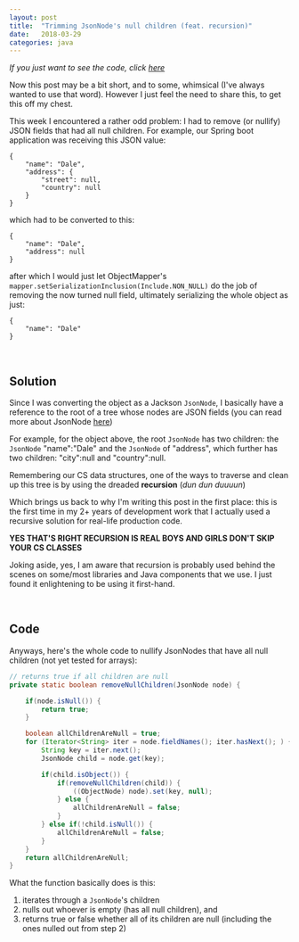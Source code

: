 ```yaml
---
layout: post
title:  "Trimming JsonNode's null children (feat. recursion)"
date:   2018-03-29
categories: java 
---
```


*If you just want to see the code, click [here](#code)*

Now this post may be a bit short, and to some, whimsical (I've always wanted to use that word). However I just feel the need to share this, to get this off my chest.

This week I encountered a rather odd problem: I had to remove (or nullify) JSON fields that had all null children. For example, our Spring boot application was receiving this JSON value:

```
{
    "name": "Dale",
    "address": {
        "street": null,
        "country": null
    }
}
```

which had to be converted to this:

```
{
    "name": "Dale",
    "address": null
}
```

after which I would just let ObjectMapper's `mapper.setSerializationInclusion(Include.NON_NULL)` do the job of removing the now turned null field, ultimately serializing the whole object as just:

```
{
    "name": "Dale"
}
```

<br/>

## Solution

Since I was converting the object as a Jackson `JsonNode`, I basically have a reference to the root of a tree whose nodes are JSON fields (you can read more about JsonNode [here][jsonnode-docs])

For example, for the object above, the root `JsonNode` has two children: the `JsonNode` "name":"Dale" and the `JsonNode` of "address", which further has two children: "city":null and "country":null.

Remembering our CS data structures, one of the ways to traverse and clean up this tree is by using the dreaded **recursion** (*dun* *dun* *duuuun*)

Which brings us back to why I'm writing this post in the first place: this is the first time in my 2+ years of development work that I actually used a recursive solution for real-life production code.

**YES THAT'S RIGHT RECURSION IS REAL BOYS AND GIRLS DON'T SKIP YOUR CS CLASSES** 

Joking aside, yes, I am aware that recursion is probably used behind the scenes on some/most libraries and Java components that we use. I just found it enlightening to be using it first-hand.

<br/>

## Code
Anyways, here's the whole code to nullify JsonNodes that have all null children (not yet tested for arrays):
```java
// returns true if all children are null
private static boolean removeNullChildren(JsonNode node) {

    if(node.isNull()) {
        return true;
    }

    boolean allChildrenAreNull = true;
    for (Iterator<String> iter = node.fieldNames(); iter.hasNext(); ) {
        String key = iter.next();
        JsonNode child = node.get(key);

        if(child.isObject()) {
            if(removeNullChildren(child)) {
                ((ObjectNode) node).set(key, null);
            } else {
                allChildrenAreNull = false;
            }
        } else if(!child.isNull()) {
            allChildrenAreNull = false;
        }
    }
    return allChildrenAreNull;
}
```

What the function basically does is this:  
1. iterates through a `JsonNode`'s children 
2. nulls out whoever is empty (has all null children), and 
3. returns true or false whether all of its children are null (including the ones nulled out from step 2)

[jsonnode-docs]: http://www.baeldung.com/jackson-json-node-tree-model
